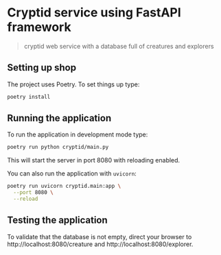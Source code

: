 # Cryptid service using FastAPI framework
> cryptid web service with a database full of creatures and explorers

## Setting up shop

The project uses Poetry. To set things up type:

```bash
poetry install
```

## Running the application

To run the application in development mode type:

```bash
poetry run python cryptid/main.py
```

This will start the server in port 8080 with reloading enabled.

You can also run the application with `uvicorn`:

```bash
poetry run uvicorn cryptid.main:app \
  --port 8080 \
  --reload
```

## Testing the application

To validate that the database is not empty, direct your browser to http://localhost:8080/creature and http://localhost:8080/explorer.